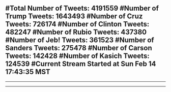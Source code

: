 #Total Number of Tweets: 4191559 
#Number of Trump Tweets: 1643493
#Number of Cruz Tweets: 726174
#Number of Clinton Tweets: 482247
#Number of Rubio Tweets: 437380
#Number of Jeb! Tweets: 361523
#Number of Sanders Tweets: 275478
#Number of Carson Tweets: 142428
#Number of Kasich Tweets: 124539
#Current Stream Started at Sun Feb 14 17:43:35 MST
---
---
---

